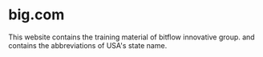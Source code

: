 # big.com
This website contains the training material of bitflow innovative group. and contains the abbreviations of USA's state name.
